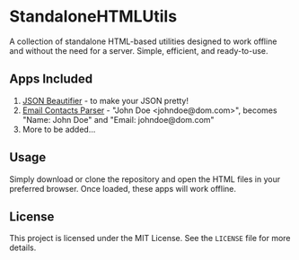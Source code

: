 # StandaloneHTMLUtils

A collection of standalone HTML-based utilities designed to work offline and without the need for a server. Simple, efficient, and ready-to-use.

## Apps Included

1. [JSON Beautifier](json_beautifier.html) - to make your JSON pretty!
2. [Email Contacts Parser](email_contacts_parser.html) - "John Doe <johndoe<area>@dom.com>", becomes "Name: John Doe" and "Email: johndoe<area>@dom.com"
3. More to be added...

## Usage

Simply download or clone the repository and open the HTML files in your preferred browser. Once loaded, these apps will work offline.

## License

This project is licensed under the MIT License. See the `LICENSE` file for more details.
